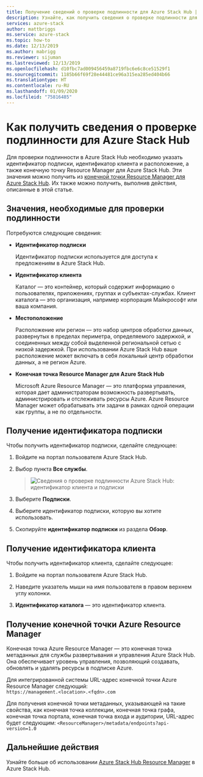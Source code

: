```yaml
---
title: Получение сведений о проверке подлинности для Azure Stack Hub | Документация Майкрософт
description: Узнайте, как получить сведения о проверке подлинности для Azure Stack Hub
services: azure-stack
author: mattbriggs
ms.service: azure-stack
ms.topic: how-to
ms.date: 12/13/2019
ms.author: mabrigg
ms.reviewer: sijuman
ms.lastreviewed: 12/13/2019
ms.openlocfilehash: d10fbc7ad009456459a8719fbc6e6c8ce51529f1
ms.sourcegitcommit: 1185b66f69f28e44481ce96a315ea285ed404b66
ms.translationtype: HT
ms.contentlocale: ru-RU
ms.lasthandoff: 01/09/2020
ms.locfileid: "75816485"
---
```

# <a name="how-to-get-authentication-information-for-azure-stack-hub"></a>Как получить сведения о проверке подлинности для Azure Stack Hub

Для проверки подлинности в Azure Stack Hub необходимо указать идентификатор подписки, идентификатор клиента и расположение, а также конечную точку Resource Manager для Azure Stack Hub. Эти значения можно получить из [конечной точки Resource Manager для Azure Stack Hub](https://docs.microsoft.com/azure-stack/user/azure-stack-version-profiles-ruby?view=azs-1910#the-azure-stack-hub-resource-manager-endpoint). Их также можно получить, выполнив действия, описанные в этой статье.

## <a name="values-needed-to-authenticate"></a>Значения, необходимые для проверки подлинности

Потребуются следующие сведения:

-   **Идентификатор подписки**  

    Идентификатор подписки используется для доступа к предложениям в Azure Stack Hub.

-   **Идентификатор клиента**

    Каталог — это контейнер, который содержит информацию о пользователях, приложениях, группах и субъектах-службах. Клиент каталога — это организация, например корпорация Майкрософт или ваша компания.

-   **Местоположение**

    Расположение или регион — это набор центров обработки данных, развернутых в пределах периметра, определяемого задержкой, и соединенных между собой выделенной региональной сетью с низкой задержкой. При использовании Azure Stack Hub ваше расположение может включать в себя локальный центр обработки данных, а не регион Azure.

-   **Конечная точка Resource Manager для Azure Stack Hub**

    Microsoft Azure Resource Manager — это платформа управления, которая дает администраторам возможность развертывать, администрировать и отслеживать ресурсы Azure. Azure Resource Manager может обрабатывать эти задачи в рамках одной операции как группы, а не по отдельности.

## <a name="get-the-subscription-id"></a>Получение идентификатора подписки

Чтобы получить идентификатор подписки, сделайте следующее:

1.  Войдите на портал пользователя Azure Stack Hub.

2.  Выбор пункта **Все службы**.

    > ![Сведения о проверке подлинности Azure Stack Hub: идентификатор клиента и подписки](./media/authenticate-azure-stack-hub/azure-stack-hub-auth-info.png)

3.  Выберите **Подписки**.

4.  Выберите идентификатор подписки, которую вы хотите использовать.

5.  Скопируйте **идентификатор подписки** из раздела **Обзор**.

## <a name="get-the-tenant-id"></a>Получение идентификатора клиента

Чтобы получить идентификатор клиента, сделайте следующее:

1.  Войдите на портал пользователя Azure Stack Hub.

2.  Наведите указатель мыши на имя пользователя в правом верхнем углу колонки.

3.  **Идентификатор каталога** — это идентификатор клиента.

## <a name="get-the-azure-resource-manager-endpoint"></a>Получение конечной точки Azure Resource Manager

Конечная точка Azure Resource Manager — это конечная точка метаданных для службы развертывания и управления Azure Stack Hub. Она обеспечивает уровень управления, позволяющий создавать, обновлять и удалять ресурсы в подписке Azure.

Для интегрированной системы URL-адрес конечной точки Azure Resource Manager следующий:<br>`https://management.<location>.<fqdn>.com`

Для получения конечной точки метаданных, указывающей на такие свойства, как конечная точка коллекции, конечная точка графа, конечная точка портала, конечная точка входа и аудитории, URL-адрес будет следующим: `<ResourceManager>/metadata/endpoints?api-version=1.0`

## <a name="next-steps"></a>Дальнейшие действия

Узнайте больше об использовании [Azure Stack Hub Resource Manager](https://docs.microsoft.com/azure-stack/user/azure-stack-version-profiles?view=azs-1910) в Azure Stack Hub.
